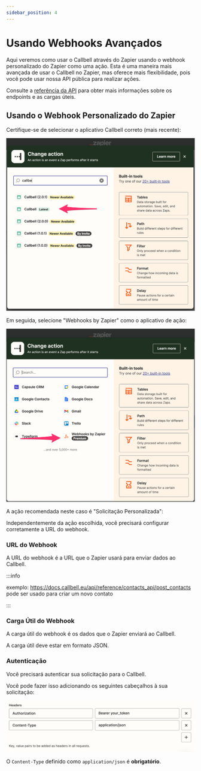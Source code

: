 ```yaml
---
sidebar_position: 4
---
```


# Usando Webhooks Avançados

Aqui veremos como usar o Callbell através do Zapier usando o webhook personalizado do Zapier como uma ação.
Esta é uma maneira mais avançada de usar o Callbell no Zapier, mas oferece mais flexibilidade, pois você pode usar nossa API pública para realizar ações.

Consulte a <a href="https://docs.callbell.eu/api/reference/introduction">referência da API</a> para obter mais informações sobre os endpoints e as cargas úteis.

## Usando o Webhook Personalizado do Zapier

Certifique-se de selecionar o aplicativo Callbell correto (mais recente):

![Integração do Callbell](../assets/select-action.png)

Em seguida, selecione "Webhooks by Zapier" como o aplicativo de ação:

![Webhooks by Zapier](../assets/webhook.png)

A ação recomendada neste caso é "Solicitação Personalizada":

Independentemente da ação escolhida, você precisará configurar corretamente a URL do webhook.

### URL do Webhook

A URL do webhook é a URL que o Zapier usará para enviar dados ao Callbell.

:::info

exemplo: https://docs.callbell.eu/api/reference/contacts_api/post_contacts pode ser usado para criar um novo contato

:::

### Carga Útil do Webhook

A carga útil do webhook é os dados que o Zapier enviará ao Callbell.

A carga útil deve estar em formato JSON.

### Autenticação

Você precisará autenticar sua solicitação para o Callbell.

Você pode fazer isso adicionando os seguintes cabeçalhos à sua solicitação:

![Cabeçalhos](../assets/headers.png)

O `Content-Type` definido como `application/json` é **obrigatório**.